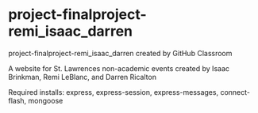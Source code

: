 # project-finalproject-remi_isaac_darren
project-finalproject-remi_isaac_darren created by GitHub Classroom

A website for St. Lawrences non-academic events created by Isaac Brinkman, Remi LeBlanc, and Darren Ricalton

Required installs: express, express-session, express-messages, connect-flash, mongoose
